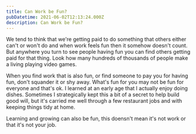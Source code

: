 ```yaml
---
title: Can Work be Fun?
pubDatetime: 2021-06-02T12:13:24.000Z
description: Can Work be Fun?
---
```


We tend to think that we're getting paid to do something that others either
can't or won't do and when work feels fun then it somehow doesn't count. But
anywhere you turn to see people having fun you can find others getting paid for
that thing. Look how many hundreds of thousands of people make a living playing
video games.

When you find work that is also fun, or find someone to pay you for having fun,
don't squander it or shy away. What's fun for you may not be fun for everyone
and that's ok. I learned at an early age that I actually enjoy doing dishes.
Sometimes I strategically kept this a bit of a secret to help build good will,
but it's carried me well through a few restaurant jobs and with keeping things
tidy at home.

Learning and growing can also be fun, this doensn't mean it's not work or that
it's not your job.
